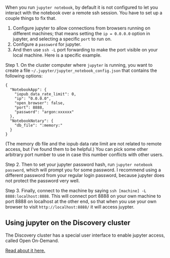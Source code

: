 When you run `jupyter notebook`, by default it is not configured to let you interact with the notebook over a remote ssh session.  You have to set up a couple things to fix that.

1. Configure jupyter to allow connections from browsers running on different machines; that means setting the `ip = 0.0.0.0` option in jupyter, and selecting a specific `port` to run on.
2. Configure a `password` for jupyter.
3. And then use `ssh -L` port forwarding to make the port visible on your local machine.  Here is a specific example.

Step 1. On the cluster computer where `jupyter` is running, you want to create a file `~/.jupyter/jupyter_notebook_config.json` that contains the following options:

```
{
  "NotebookApp": {
    "iopub_data_rate_limit": 0,
    "ip": "0.0.0.0",
    "open_browser": false,
    "port": 8888,
    "password": "argon:xxxxxx"
  },
  "NotebookNotary": {
    "db_file": ":memory:"
  }
}
```

(The memory db file and the iopub data rate limit are not related to remote access, but I've found them to be helpful.)  You can pick some other arbitrary port number to use in case this number conflicts with other users.

Step 2. Then to set your jupyter password hash, run `jupyter notebook password`, which will prompt you for some password.  I recommend using a different password from your regular login password, because jupyter does not protect the password very well.

Step 3. Finally, connect to the machine by saying `ssh [machine] -L 8888:localhost:8888`.  This will connect port 8888 on your own machine to port 8888 on localhost at the other end, so that when you use your own browser to visit `http://localhost:8888/` it will access juypter.

## Using jupyter on the Discovery cluster

The Discovery cluster has a special user interface to enable jupyter access, called Open On-Demand.

[Read about it here.](https://rc-docs.northeastern.edu/en/latest/using-ood/interactiveapps.html)